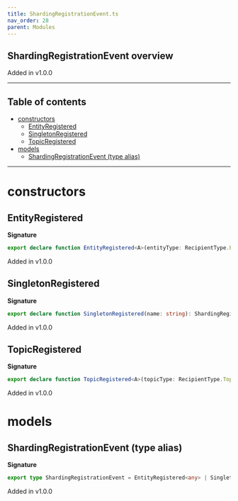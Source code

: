 ```yaml
---
title: ShardingRegistrationEvent.ts
nav_order: 28
parent: Modules
---
```


## ShardingRegistrationEvent overview

Added in v1.0.0

---

<h2 class="text-delta">Table of contents</h2>

- [constructors](#constructors)
  - [EntityRegistered](#entityregistered)
  - [SingletonRegistered](#singletonregistered)
  - [TopicRegistered](#topicregistered)
- [models](#models)
  - [ShardingRegistrationEvent (type alias)](#shardingregistrationevent-type-alias)

---

# constructors

## EntityRegistered

**Signature**

```ts
export declare function EntityRegistered<A>(entityType: RecipientType.EntityType<A>): ShardingRegistrationEvent
```

Added in v1.0.0

## SingletonRegistered

**Signature**

```ts
export declare function SingletonRegistered(name: string): ShardingRegistrationEvent
```

Added in v1.0.0

## TopicRegistered

**Signature**

```ts
export declare function TopicRegistered<A>(topicType: RecipientType.TopicType<A>): ShardingRegistrationEvent
```

Added in v1.0.0

# models

## ShardingRegistrationEvent (type alias)

**Signature**

```ts
export type ShardingRegistrationEvent = EntityRegistered<any> | SingletonRegistered | TopicRegistered<any>
```

Added in v1.0.0
